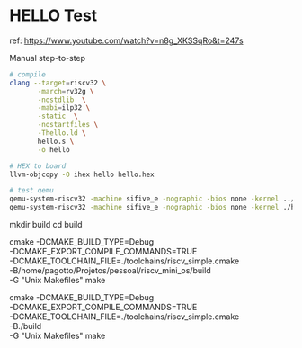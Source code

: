 # HELLO Test

ref: https://www.youtube.com/watch?v=n8g_XKSSqRo&t=247s


Manual step-to-step
```bash
# compile
clang --target=riscv32 \
       -march=rv32g \
       -nostdlib  \
       -mabi=ilp32 \
       -static  \
       -nostartfiles \
       -Thello.ld \
       hello.s \
       -o hello

# HEX to board
llvm-objcopy -O ihex hello hello.hex

# test qemu
qemu-system-riscv32 -machine sifive_e -nographic -bios none -kernel ../../bin/hello.elf
qemu-system-riscv32 -machine sifive_e -nographic -bios none -kernel ./hello.elf
```


mkdir build
cd build

cmake -DCMAKE_BUILD_TYPE=Debug \
      -DCMAKE_EXPORT_COMPILE_COMMANDS=TRUE \
      -DCMAKE_TOOLCHAIN_FILE=./toolchains/riscv_simple.cmake \
      -B/home/pagotto/Projetos/pessoal/riscv_mini_os/build \
      -G "Unix Makefiles"
make

cmake -DCMAKE_BUILD_TYPE=Debug \
      -DCMAKE_EXPORT_COMPILE_COMMANDS=TRUE \
      -DCMAKE_TOOLCHAIN_FILE=./toolchains/riscv_simple.cmake \
      -B./build \
      -G "Unix Makefiles"
make
